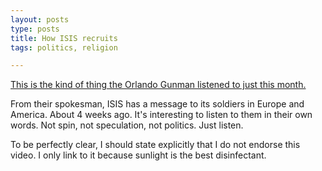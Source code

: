 ```yaml
---
layout: posts
type: posts
title: How ISIS recruits
tags: politics, religion

---
```


[This is the kind of thing the Orlando Gunman listened to just this month.](https://www.youtube.com/watch?v=BOtIX_4D-sg)

From their spokesman, ISIS has a message to its soldiers in Europe and America. About 4 weeks ago. It's interesting to listen to them in their own words. Not spin, not speculation, not politics. Just listen.

To be perfectly clear, I should state explicitly that I do not endorse this video. I only link to it because sunlight is the best disinfectant.


